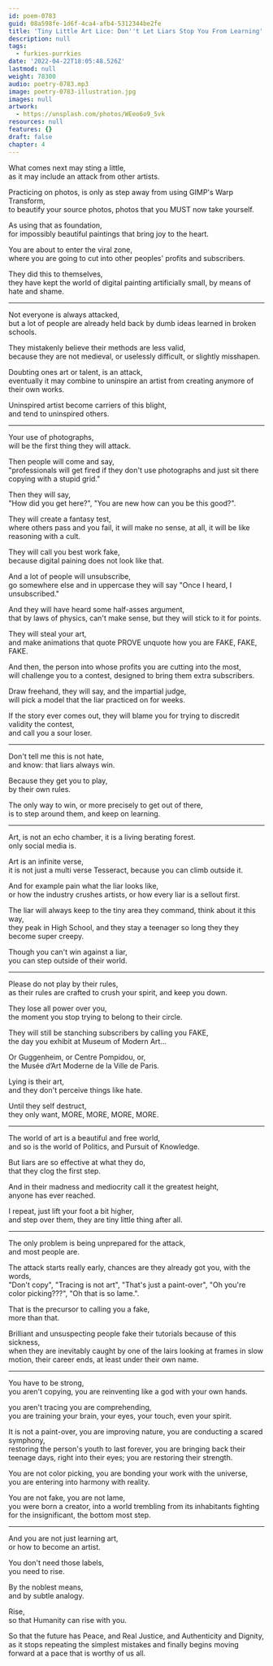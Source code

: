 ```yaml
---
id: poem-0783
guid: 08a598fe-1d6f-4ca4-afb4-5312344be2fe
title: 'Tiny Little Art Lice: Don''t Let Liars Stop You From Learning'
description: null
tags:
  - furkies-purrkies
date: '2022-04-22T18:05:48.526Z'
lastmod: null
weight: 78300
audio: poetry-0783.mp3
image: poetry-0783-illustration.jpg
images: null
artwork:
  - https://unsplash.com/photos/WEeo6o9_5vk
resources: null
features: {}
draft: false
chapter: 4
---
```


What comes next may sting a little,\
as it may include an attack from other artists.

Practicing on photos, is only as step away from using GIMP's Warp Transform,\
to beautify your source photos, photos that you MUST now take yourself.

As using that as foundation,\
for impossibly beautiful paintings that bring joy to the heart.

You are about to enter the viral zone,\
where you are going to cut into other peoples' profits and subscribers.

They did this to themselves,\
they have kept the world of digital painting artificially small, by means of hate and shame.

---

Not everyone is always attacked,\
but a lot of people are already held back by dumb ideas learned in broken schools.

They mistakenly believe their methods are less valid,\
because they are not medieval, or uselessly difficult, or slightly misshapen.

Doubting ones art or talent, is an attack,\
eventually it may combine to uninspire an artist from creating anymore of their own works.

Uninspired artist become carriers of this blight,\
and tend to uninspired others.

---

Your use of photographs,\
will be the first thing they will attack.

Then people will come and say,\
"professionals will get fired if they don't use photographs and just sit there copying with a stupid grid."

Then they will say,\
"How did you get here?", "You are new how can you be this good?".

They will create a fantasy test,\
where others pass and you fail, it will make no sense, at all, it will be like reasoning with a cult.

They will call you best work fake,\
because digital paining does not look like that.

And a lot of people will unsubscribe,\
go somewhere else and in uppercase they will say "Once I heard, I unsubscribed."

And they will have heard some half-asses argument,\
that by laws of physics, can't make sense, but they will stick to it for points.

They will steal your art,\
and make animations that quote PROVE unquote how you are FAKE, FAKE, FAKE.

And then, the person into whose profits you are cutting into the most,\
will challenge you to a contest, designed to bring them extra subscribers.

Draw freehand, they will say, and the impartial judge,\
will pick a model that the liar practiced on for weeks.

If the story ever comes out, they will blame you for trying to discredit validity the contest,\
and call you a sour loser.

---

Don't tell me this is not hate,\
and know: that liars always win.

Because they get you to play,\
by their own rules.

The only way to win, or more precisely to get out of there,\
is to step around them, and keep on learning.

---

Art, is not an echo chamber, it is a living berating forest.\
only social media is.

Art is an infinite verse,\
it is not just a multi verse Tesseract, because you can climb outside it.

And for example pain what the liar looks like,\
or how the industry crushes artists, or how every liar is a sellout first.

The liar will always keep to the tiny area they command, think about it this way,\
they peak in High School, and they stay a teenager so long they they become super creepy.

Though you can't win against a liar,\
you can step outside of their world.

---

Please do not play by their rules,\
as their rules are crafted to crush your spirit, and keep you down.

They lose all power over you,\
the moment you stop trying to belong to their circle.

They will still be stanching subscribers by calling you FAKE,\
the day you exhibit at Museum of Modern Art...

Or Guggenheim, or Centre Pompidou, or,\
the Musée d’Art Moderne de la Ville de Paris.

Lying is their art,\
and they don't perceive things like hate.

Until they self destruct,\
they only want, MORE, MORE, MORE, MORE.

---

The world of art is a beautiful and free world,\
and so is the world of Politics, and Pursuit of Knowledge.

But liars are so effective at what they do,\
that they clog the first step.

And in their madness and mediocrity call it the greatest height,\
anyone has ever reached.

I repeat, just lift your foot a bit higher,\
and step over them, they are tiny little thing after all.

---

The only problem is being unprepared for the attack,\
and most people are.

The attack starts really early, chances are they already got you, with the words,\
"Don't copy", "Tracing is not art", "That's just a paint-over", "Oh you're color picking???", "Oh that is so lame.".

That is the precursor to calling you a fake,\
more than that.

Brilliant and unsuspecting people fake their tutorials because of this sickness,\
when they are inevitably caught by one of the lairs looking at frames in slow motion, their career ends, at least under their own name.

---

You have to be strong,\
you aren't copying, you are reinventing like a god with your own hands.

you aren't tracing you are comprehending,\
you are training your brain, your eyes, your touch, even your spirit.

It is not a paint-over, you are improving nature, you are conducting a scared symphony,\
restoring the person's youth to last forever, you are bringing back their teenage days, right into their eyes; you are restoring their strength.

You are not color picking, you are bonding your work with the universe,\
you are entering into harmony with reality.

You are not fake, you are not lame,\
you were born a creator, into a world trembling from its inhabitants fighting for the insignificant, the bottom most step.

---

And you are not just learning art,\
or how to become an artist.

You don't need those labels,\
you need to rise.

By the noblest means,\
and by subtle analogy.

Rise,\
so that Humanity can rise with you.

So that the future has Peace, and Real Justice, and Authenticity and Dignity,\
as it stops repeating the simplest mistakes and finally begins moving forward at a pace that is worthy of us all.
